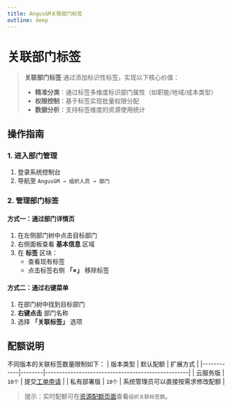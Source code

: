 ```yaml
---
title: AngusGM关联部门标签
outline: deep
---
```


# 关联部门标签

> **关联部门标签** 通过添加标识性标签，实现以下核心价值：
> - **精准分类**：通过标签多维度标识部门属性（如职能/地域/成本类型）
> - **权限控制**：基于标签实现批量权限分配
> - **数据分析**：支持标签维度的资源使用统计

## 操作指南

### 1. 进入部门管理
1. 登录系统控制台
2. 导航至 `AngusGM → 组织人员 → 部门`

### 2. 管理部门标签

#### 方式一：通过部门详情页
1. 在左侧部门树中点击目标部门
2. 右侧面板查看 **基本信息** 区域
3. 在 **标签** 区块：
    - 查看现有标签
    - 点击标签右侧 **「×」** 移除标签

#### 方式二：通过右键菜单
1. 在部门树中找到目标部门
2. **右键点击** 部门名称
3. 选择 **「关联标签」** 选项

## 配额说明

不同版本的关联标签数量限制如下：
| 版本类型   | 默认配额   | 扩展方式                                              |
|------------|--------|---------------------------------------------------|
| 云服务版   | `10个` | 提交[工单申请](https://wo.xcan.cloud/workorders/create) |
| 私有部署版 | `10个` | 系统管理员可以直接按需求修改配额                                 |

> 提示：实时配额可在[资源配额页面](../../introduction/quotas.md)查看`组织关联标签数`。